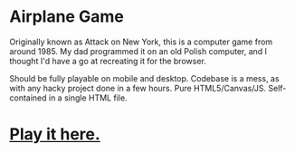 # Airplane Game

Originally known as Attack on New York, this is a computer game
from around 1985. My dad programmed it on an old Polish computer,
and I thought I'd have a go at recreating it for the browser.

Should be fully playable on mobile and desktop. Codebase is a mess, as
with any hacky project done in a few hours. Pure HTML5/Canvas/JS. Self-contained in a single HTML file.

# [Play it here.](http://michal.us/airplane-game/airplane.html)